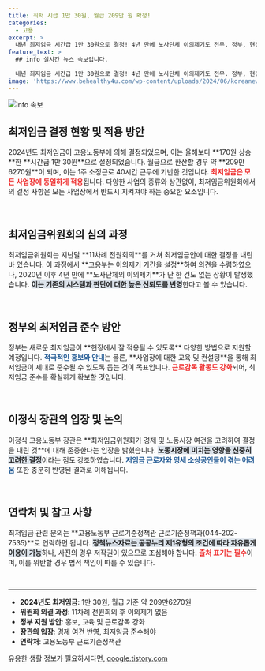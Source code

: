 ```yaml
---
title: 최저 시급 1만 30원, 월급 209만 원 확정!
categories:
  - 고용
excerpt: >
  내년 최저임금 시간급 1만 30원으로 결정! 4년 만에 노사단체 이의제기도 전무. 정부, 현장 안착을 위한 다양한 지원 계획 발표. 노동시장 변화가 기대되는 지금, 자세한 내용을 확인하세요!
feature_text: >
  ## info 실시간 뉴스 속보입니다.

  내년 최저임금 시간급 1만 30원으로 결정! 4년 만에 노사단체 이의제기도 전무. 정부, 현장 안착을 위한 다양한 지원 계획 발표. 노동시장 변화가 기대되는 지금, 자세한 내용을 확인하세요!
image: 'https://www.behealthy4u.com/wp-content/uploads/2024/06/koreanews.jpg'
---
```


<p><img src="https://www.behealthy4u.com/wp-content/uploads/2024/06/koreanews.jpg" alt="info 속보" /></p>

<h2 data-ke-size="size26">최저임금 결정 현황 및 적용 방안</h2>

<p data-ke-size="size16">2024년도 최저임금이 고용노동부에 의해 결정되었으며, 이는 올해보다 **170원 상승**한 **시간급 1만 30원**으로 설정되었습니다. 월급으로 환산할 경우 약 **209만 6270원**이 되며, 이는 1주 소정근로 40시간 근무에 기반한 것입니다. <b><span style="color: #ee2323;">최저임금은 모든 사업장에 동일하게 적용</span></b>됩니다. 다양한 사업의 종류와 상관없이, 최저임금위원회에서의 결정 사항은 모든 사업장에서 반드시 지켜져야 하는 중요한 요소입니다. </p>

<p data-ke-size="size16">&nbsp;</p>

<h2 data-ke-size="size26">최저임금위원회의 심의 과정</h2>

<p data-ke-size="size16">최저임금위원회는 지난달 **11차례 전원회의**를 거쳐 최저임금안에 대한 결정을 내린 바 있습니다. 이 과정에서 **고용부는 이의제기 기간을 설정**하여 의견을 수렴하였으나, 2020년 이후 4년 만에 **노사단체의 이의제기**가 단 한 건도 없는 상황이 발생했습니다. <b><span style="background-color: #21538527;">이는 기존의 시스템과 판단에 대한 높은 신뢰도를 반영</span></b>한다고 볼 수 있습니다.</p>

<p data-ke-size="size16">&nbsp;</p>

<h2 data-ke-size="size26">정부의 최저임금 준수 방안</h2>

<p data-ke-size="size16">정부는 새로운 최저임금이 **현장에서 잘 적용될 수 있도록** 다양한 방법으로 지원할 예정입니다. <b><span style="color: #1a5490;">적극적인 홍보와 안내</span></b>는 물론, **사업장에 대한 교육 및 컨설팅**을 통해 최저임금이 제대로 준수될 수 있도록 돕는 것이 목표입니다. <b><span style="color: #ee2323;">근로감독 활동도 강화</span></b>되어, 최저임금 준수를 확실하게 확보할 것입니다.</p>

<p data-ke-size="size16">&nbsp;</p>

<h2 data-ke-size="size26">이정식 장관의 입장 및 논의</h2>

<p data-ke-size="size16">이정식 고용노동부 장관은 **최저임금위원회가 경제 및 노동시장 여건을 고려하여 결정을 내린 것**에 대해 존중한다는 입장을 밝혔습니다. <b><span style="background-color: #21538527;">노동시장에 미치는 영향을 신중히 고려한 결정</span></b>이라는 점도 강조하였습니다. <b><span style="color: #1a5490;">저임금 근로자와 영세 소상공인들이 겪는 어려움</span></b> 또한 충분히 반영된 결과로 이해됩니다.</p>

<p data-ke-size="size16">&nbsp;</p>

<h2 data-ke-size="size26">연락처 및 참고 사항</h2>

<p data-ke-size="size16">최저임금 관련 문의는 **고용노동부 근로기준정책관 근로기준정책과(044-202-7535)**로 연락하면 됩니다. <b><span style="background-color: #21538527;">정책뉴스자료는 공공누리 제1유형의 조건에 따라 자유롭게 이용이 가능</span></b>하나, 사진의 경우 저작권이 있으므로 조심해야 합니다. <b><span style="color: #ee2323;">출처 표기는 필수</span></b>이며, 이를 위반할 경우 법적 책임이 따를 수 있습니다.</p>

<p data-ke-size="size16">&nbsp;</p>

<hr />

<ul>
    <li><b>2024년도 최저임금</b>: 1만 30원, 월급 기준 약 209만6270원</li>
    <li><b>위원회 의결 과정</b>: 11차례 전원회의 후 이의제기 없음</li>
    <li><b>정부 지원 방안</b>: 홍보, 교육 및 근로감독 강화</li>
    <li><b>장관의 입장</b>: 경제 여건 반영, 최저임금 준수해야</li>
    <li><b>연락처</b>: 고용노동부 근로기준정책관</li>
</ul>

<p data-ke-size="size16"></p>
유용한 생활 정보가 필요하시다면, <a href="https://qoogle.tistory.com" rel="dofollow">qoogle.tistory.com</a>


